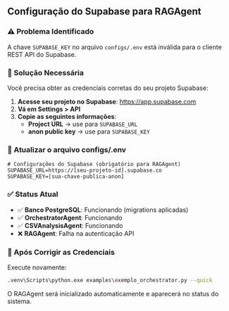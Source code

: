 ## Configuração do Supabase para RAGAgent

### ⚠️ Problema Identificado
A chave `SUPABASE_KEY` no arquivo `configs/.env` está inválida para o cliente REST API do Supabase.

### 🔧 Solução Necessária
Você precisa obter as credenciais corretas do seu projeto Supabase:

1. **Acesse seu projeto no Supabase**: https://app.supabase.com
2. **Vá em Settings > API**
3. **Copie as seguintes informações**:
   - **Project URL** → use para `SUPABASE_URL`
   - **anon public key** → use para `SUPABASE_KEY`

### 📝 Atualizar o arquivo configs/.env
```env
# Configurações do Supabase (obrigatório para RAGAgent)
SUPABASE_URL=https://[seu-projeto-id].supabase.co
SUPABASE_KEY=[sua-chave-publica-anon]
```

### ✅ Status Atual
- ✅ **Banco PostgreSQL**: Funcionando (migrations aplicadas)
- ✅ **OrchestratorAgent**: Funcionando
- ✅ **CSVAnalysisAgent**: Funcionando  
- ❌ **RAGAgent**: Falha na autenticação API

### 🚀 Após Corrigir as Credenciais
Execute novamente:
```bash
.venv\Scripts\python.exe examples\exemplo_orchestrator.py --quick
```

O RAGAgent será inicializado automaticamente e aparecerá no status do sistema.